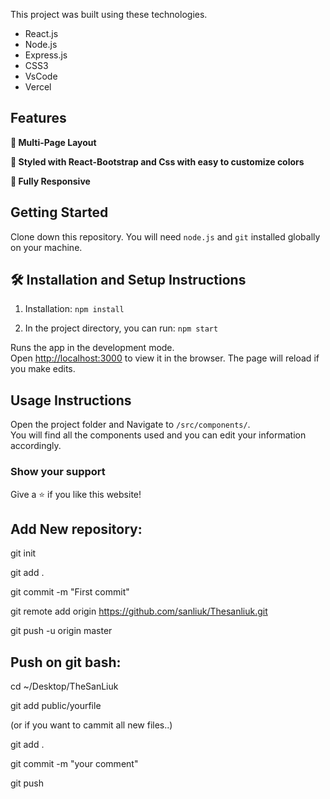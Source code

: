 

This project was built using these technologies.

- React.js
- Node.js
- Express.js
- CSS3
- VsCode
- Vercel

## Features

**📖 Multi-Page Layout**

**🎨 Styled with React-Bootstrap and Css with easy to customize colors**

**📱 Fully Responsive**

## Getting Started

Clone down this repository. You will need `node.js` and `git` installed globally on your machine.

## 🛠 Installation and Setup Instructions

1. Installation: `npm install`

2. In the project directory, you can run: `npm start`

Runs the app in the development mode.\
Open [http://localhost:3000](http://localhost:3000) to view it in the browser.
The page will reload if you make edits.

## Usage Instructions

Open the project folder and Navigate to `/src/components/`. <br/>
You will find all the components used and you can edit your information accordingly.

### Show your support

Give a ⭐ if you like this website!


## Add New repository:

git init

git add .

git commit -m "First commit"

git remote add origin https://github.com/sanliuk/Thesanliuk.git

git push -u origin master




## Push on git bash:

cd ~/Desktop/TheSanLiuk

git add public/yourfile 

(or if you want to cammit all new files..) 

git add .

git commit -m "your comment"

git push

